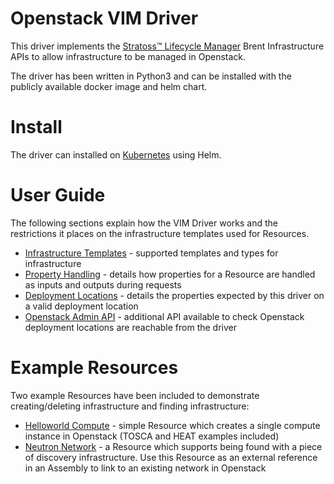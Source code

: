 # Openstack VIM Driver

This driver implements the [Stratoss&trade; Lifecycle Manager](http://servicelifecyclemanager.com/2.1.0/) Brent Infrastructure APIs to allow infrastructure to be managed in Openstack.

The driver has been written in Python3 and can be installed with the publicly available docker image and helm chart.

# Install

The driver can installed on [Kubernetes](./k8s-install.md) using Helm.

# User Guide

The following sections explain how the VIM Driver works and the restrictions it places on the infrastructure templates used for Resources.

- [Infrastructure Templates](./user-guide/infrastructure-templates.md) - supported templates and types for infrastructure
- [Property Handling](./user-guide/property-handling.md) - details how properties for a Resource are handled as inputs and outputs during requests
- [Deployment Locations](./user-guide/deployment-locations.md) - details the properties expected by this driver on a valid deployment location
- [Openstack Admin API](./user-guide/os-admin-api.md) - additional API available to check Openstack deployment locations are reachable from the driver

# Example Resources

Two example Resources have been included to demonstrate creating/deleting infrastructure and finding infrastructure:

- [Helloworld Compute](./reference/example-resources/helloworld-compute/Readme.md) - simple Resource which creates a single compute instance in Openstack (TOSCA and HEAT examples included)
- [Neutron Network](./reference/example-resources/neutron-network/Readme.md) - a Resource which supports being found with a piece of discovery infrastructure. Use this Resource as an external reference in an Assembly to link to an existing network in Openstack